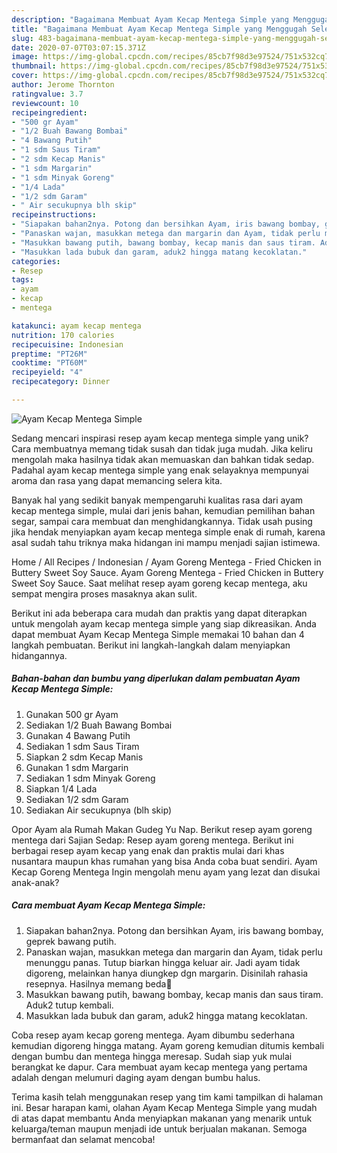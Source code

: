 ```yaml
---
description: "Bagaimana Membuat Ayam Kecap Mentega Simple yang Menggugah Selera"
title: "Bagaimana Membuat Ayam Kecap Mentega Simple yang Menggugah Selera"
slug: 483-bagaimana-membuat-ayam-kecap-mentega-simple-yang-menggugah-selera
date: 2020-07-07T03:07:15.371Z
image: https://img-global.cpcdn.com/recipes/85cb7f98d3e97524/751x532cq70/ayam-kecap-mentega-simple-foto-resep-utama.jpg
thumbnail: https://img-global.cpcdn.com/recipes/85cb7f98d3e97524/751x532cq70/ayam-kecap-mentega-simple-foto-resep-utama.jpg
cover: https://img-global.cpcdn.com/recipes/85cb7f98d3e97524/751x532cq70/ayam-kecap-mentega-simple-foto-resep-utama.jpg
author: Jerome Thornton
ratingvalue: 3.7
reviewcount: 10
recipeingredient:
- "500 gr Ayam"
- "1/2 Buah Bawang Bombai"
- "4 Bawang Putih"
- "1 sdm Saus Tiram"
- "2 sdm Kecap Manis"
- "1 sdm Margarin"
- "1 sdm Minyak Goreng"
- "1/4 Lada"
- "1/2 sdm Garam"
- " Air secukupnya blh skip"
recipeinstructions:
- "Siapakan bahan2nya. Potong dan bersihkan Ayam, iris bawang bombay, geprek bawang putih."
- "Panaskan wajan, masukkan metega dan margarin dan Ayam, tidak perlu menunggu panas. Tutup biarkan hingga keluar air. Jadi ayam tidak digoreng, melainkan hanya diungkep dgn margarin. Disinilah rahasia resepnya. Hasilnya memang beda🥰"
- "Masukkan bawang putih, bawang bombay, kecap manis dan saus tiram. Aduk2 tutup kembali."
- "Masukkan lada bubuk dan garam, aduk2 hingga matang kecoklatan."
categories:
- Resep
tags:
- ayam
- kecap
- mentega

katakunci: ayam kecap mentega 
nutrition: 170 calories
recipecuisine: Indonesian
preptime: "PT26M"
cooktime: "PT60M"
recipeyield: "4"
recipecategory: Dinner

---
```



![Ayam Kecap Mentega Simple](https://img-global.cpcdn.com/recipes/85cb7f98d3e97524/751x532cq70/ayam-kecap-mentega-simple-foto-resep-utama.jpg)

Sedang mencari inspirasi resep ayam kecap mentega simple yang unik? Cara membuatnya memang tidak susah dan tidak juga mudah. Jika keliru mengolah maka hasilnya tidak akan memuaskan dan bahkan tidak sedap. Padahal ayam kecap mentega simple yang enak selayaknya mempunyai aroma dan rasa yang dapat memancing selera kita.

Banyak hal yang sedikit banyak mempengaruhi kualitas rasa dari ayam kecap mentega simple, mulai dari jenis bahan, kemudian pemilihan bahan segar, sampai cara membuat dan menghidangkannya. Tidak usah pusing jika hendak menyiapkan ayam kecap mentega simple enak di rumah, karena asal sudah tahu triknya maka hidangan ini mampu menjadi sajian istimewa.

Home / All Recipes / Indonesian / Ayam Goreng Mentega - Fried Chicken in Buttery Sweet Soy Sauce. Ayam Goreng Mentega - Fried Chicken in Buttery Sweet Soy Sauce. Saat melihat resep ayam goreng kecap mentega, aku sempat mengira proses masaknya akan sulit.


Berikut ini ada beberapa cara mudah dan praktis yang dapat diterapkan untuk mengolah ayam kecap mentega simple yang siap dikreasikan. Anda dapat membuat Ayam Kecap Mentega Simple memakai 10 bahan dan 4 langkah pembuatan. Berikut ini langkah-langkah dalam menyiapkan hidangannya.

<!--inarticleads1-->

##### Bahan-bahan dan bumbu yang diperlukan dalam pembuatan Ayam Kecap Mentega Simple:

1. Gunakan 500 gr Ayam
1. Sediakan 1/2 Buah Bawang Bombai
1. Gunakan 4 Bawang Putih
1. Sediakan 1 sdm Saus Tiram
1. Siapkan 2 sdm Kecap Manis
1. Gunakan 1 sdm Margarin
1. Sediakan 1 sdm Minyak Goreng
1. Siapkan 1/4 Lada
1. Sediakan 1/2 sdm Garam
1. Sediakan  Air secukupnya (blh skip)


Opor Ayam ala Rumah Makan Gudeg Yu Nap. Berikut resep ayam goreng mentega dari Sajian Sedap: Resep ayam goreng mentega. Berikut ini berbagai resep ayam kecap yang enak dan praktis mulai dari khas nusantara maupun khas rumahan yang bisa Anda coba buat sendiri. Ayam Kecap Goreng Mentega Ingin mengolah menu ayam yang lezat dan disukai anak-anak? 

<!--inarticleads2-->

##### Cara membuat Ayam Kecap Mentega Simple:

1. Siapakan bahan2nya. Potong dan bersihkan Ayam, iris bawang bombay, geprek bawang putih.
1. Panaskan wajan, masukkan metega dan margarin dan Ayam, tidak perlu menunggu panas. Tutup biarkan hingga keluar air. Jadi ayam tidak digoreng, melainkan hanya diungkep dgn margarin. Disinilah rahasia resepnya. Hasilnya memang beda🥰
1. Masukkan bawang putih, bawang bombay, kecap manis dan saus tiram. Aduk2 tutup kembali.
1. Masukkan lada bubuk dan garam, aduk2 hingga matang kecoklatan.


Coba resep ayam kecap goreng mentega. Ayam dibumbu sederhana kemudian digoreng hingga matang. Ayam goreng kemudian ditumis kembali dengan bumbu dan mentega hingga meresap. Sudah siap yuk mulai berangkat ke dapur. Cara membuat ayam kecap mentega yang pertama adalah dengan melumuri daging ayam dengan bumbu halus. 

Terima kasih telah menggunakan resep yang tim kami tampilkan di halaman ini. Besar harapan kami, olahan Ayam Kecap Mentega Simple yang mudah di atas dapat membantu Anda menyiapkan makanan yang menarik untuk keluarga/teman maupun menjadi ide untuk berjualan makanan. Semoga bermanfaat dan selamat mencoba!
